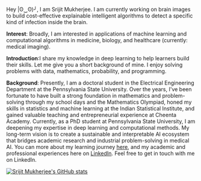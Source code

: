 Hey |ʘ‿ʘ)╯, I am Srijit Mukherjee. I am currently working on brain images to build cost-effective explainable intelligent algorithms to detect a specific kind of infection inside the brain.

**Interest**: Broadly, I am interested in applications of machine learning and computational algorithms in medicine, biology, and healthcare (currently: medical imaging).

**Introduction**:I share my knowledge in deep learning to help learners build their skills.  Let me give you a short background of mine. I enjoy solving problems with data, mathematics, probability, and programming.


**Background**: Presently, I am a doctoral student in the Electrical Engineering Department at the Pennsylvania State University. Over the years, I've been fortunate to have built a strong foundation in mathematics and problem-solving through my school days and the Mathematics Olympiad, honed my skills in statistics and machine learning at the Indian Statistical Institute, and gained valuable teaching and entrepreneurial experience at Cheenta Academy. Currently, as a PhD student at Pennsylvania State University, I am deepening my expertise in deep learning and computational methods. My long-term vision is to create a sustainable and interpretable AI ecosystem that bridges academic research and industrial problem-solving in medical AI. You can more about my learning journey [here](https://mukherjeesrijit.substack.com/about), and my academic and professional experiences here on [LinkedIn](https://www.linkedin.com/in/srijit-mukherjee/). Feel free to get in touch with me on LinkedIn.

[![Srijit Mukherjee's GitHub stats](https://github-readme-stats.vercel.app/api?username=mukherjeesrijit&hide=contribs,prs&show_icons=true&theme=dracula)](https://github.com/anuraghazra/github-readme-stats)
